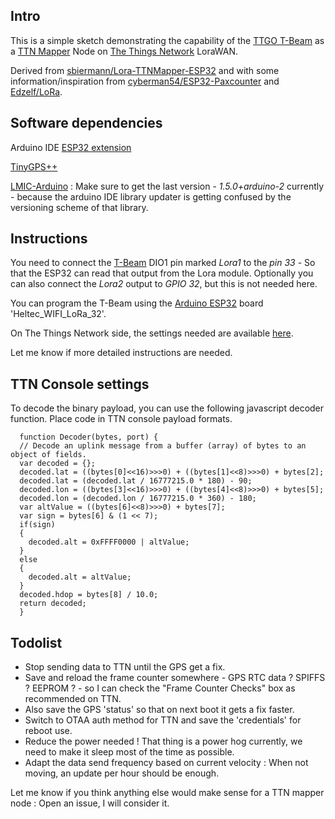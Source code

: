 ## Intro

This is a simple sketch demonstrating the capability of the [TTGO T-Beam](https://www.aliexpress.com/store/product/TTGO-T-Beam-ESP32-433-868-915Mhz-WiFi-wireless-Bluetooth-Module-ESP-32-GPS-NEO-6M/2090076_32875743018.html) as a [TTN Mapper](https://ttnmapper.org/) Node on [The Things Network](https://www.thethingsnetwork.org/) LoraWAN.

Derived from [sbiermann/Lora-TTNMapper-ESP32](https://github.com/sbiermann/Lora-TTNMapper-ESP32) and with some information/inspiration from [cyberman54/ESP32-Paxcounter](https://github.com/cyberman54/ESP32-Paxcounter) and [Edzelf/LoRa](https://github.com/Edzelf/LoRa).

## Software dependencies

Arduino IDE [ESP32 extension](https://github.com/espressif/arduino-esp32)

[TinyGPS++](http://arduiniana.org/libraries/tinygpsplus/)

[LMIC-Arduino](https://github.com/matthijskooijman/arduino-lmic) : Make sure to get the last version - *1.5.0+arduino-2* currently - because the arduino IDE library updater is getting confused by the versioning scheme of that library.

## Instructions

You need to connect the [T-Beam](https://github.com/LilyGO/TTGO-T-Beam) DIO1 pin marked *Lora1* to the *pin 33* - So that the ESP32 can read that output from the Lora module.
Optionally you can also connect the *Lora2* output to *GPIO 32*, but this is not needed here.

You can program the T-Beam using the [Arduino ESP32](https://github.com/espressif/arduino-esp32) board 'Heltec_WIFI_LoRa_32'.

On The Things Network side, the settings needed are available [here](https://www.thethingsnetwork.org/docs/applications/ttnmapper/).

Let me know if more detailed instructions are needed.

## TTN Console settings

To decode the binary payload, you can use the following javascript decoder function. 
Place code in TTN console payload formats.
```
  function Decoder(bytes, port) {
  // Decode an uplink message from a buffer (array) of bytes to an object of fields.
  var decoded = {};
  decoded.lat = ((bytes[0]<<16)>>>0) + ((bytes[1]<<8)>>>0) + bytes[2];
  decoded.lat = (decoded.lat / 16777215.0 * 180) - 90;
  decoded.lon = ((bytes[3]<<16)>>>0) + ((bytes[4]<<8)>>>0) + bytes[5];
  decoded.lon = (decoded.lon / 16777215.0 * 360) - 180;
  var altValue = ((bytes[6]<<8)>>>0) + bytes[7];
  var sign = bytes[6] & (1 << 7);
  if(sign)
  {
    decoded.alt = 0xFFFF0000 | altValue;
  }
  else
  {
    decoded.alt = altValue;
  }
  decoded.hdop = bytes[8] / 10.0;
  return decoded;
  }
```

## Todolist

* Stop sending data to TTN until the GPS get a fix.
* Save and reload the frame counter somewhere - GPS RTC data ? SPIFFS ? EEPROM ? - so I can check the "Frame Counter Checks" box as recommended on TTN.
* Also save the GPS 'status' so that on next boot it gets a fix faster.
* Switch to OTAA auth method for TTN and save the 'credentials' for reboot use.
* Reduce the power needed ! That thing is a power hog currently, we need to make it sleep most of the time as possible.
* Adapt the data send frequency based on current velocity : When not moving, an update per hour should be enough.

Let me know if you think anything else would make sense for a TTN mapper node : Open an issue, I will consider it.
